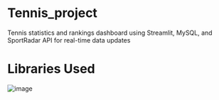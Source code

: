 # Tennis_project
Tennis statistics and rankings dashboard using Streamlit, MySQL, and SportRadar API for real-time data updates
# Libraries Used
![image](https://github.com/user-attachments/assets/5fb98b26-7cfb-42a7-a2be-12556921a2b0)

